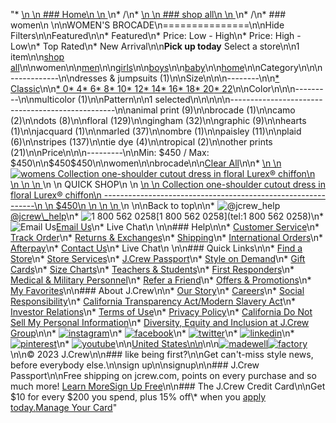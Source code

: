 "*   [\n    \n    ### Home\n    \n    ](/)\n*   /\n*   [\n    \n    ### shop all\n    \n    ](/all)\n*   /\n*   ### women\n    \n\nWOMEN'S BROCADE\n===============\n\nHide Filters\n\nFeatured\n\n*   Featured\n*   Price: Low - High\n*   Price: High - Low\n*   Top Rated\n*   New Arrival\n\n**Pick up today** Select a store\n\n1 item\n\n[shop all](/all/?crawl=no)\n\nwomen\n\n[men](/all/mens?crawl=no)\n\n[girls](/all/girls?crawl=no)\n\n[boys](/all/boys?crawl=no)\n\n[baby](/all/baby?crawl=no)\n\n[home](/all/home?crawl=no)\n\nCategory\n\n\n------------\n\n[](/all/womens?sub-categories=womens-shopall-dresses-and-jumpsuits&crawl=no&l_pattern=root-brocade)dresses & jumpsuits (1)\n\nSize\n\n\n--------\n\n[*   Classic](/all/womens?crawl=no&fit=Classic&l_pattern=root-brocade)\n\n[*   0](/all/womens?crawl=no&l_pattern=root-brocade&size=0)[*   4](/all/womens?crawl=no&l_pattern=root-brocade&size=4)[*   6](/all/womens?crawl=no&l_pattern=root-brocade&size=6)[*   8](/all/womens?crawl=no&l_pattern=root-brocade&size=8)[*   10](/all/womens?crawl=no&l_pattern=root-brocade&size=10)[*   12](/all/womens?crawl=no&l_pattern=root-brocade&size=12)[*   14](/all/womens?crawl=no&l_pattern=root-brocade&size=14)[*   16](/all/womens?crawl=no&l_pattern=root-brocade&size=16)[*   18](/all/womens?crawl=no&l_pattern=root-brocade&size=18)[*   20](/all/womens?crawl=no&l_pattern=root-brocade&size=20)[*   22](/all/womens?crawl=no&l_pattern=root-brocade&size=22)\n\nColor\n\n\n---------\n\n[](/all/womens?crawl=no&l_color=root-multicolor&l_pattern=root-brocade)multicolor (1)\n\nPattern\n\n1 selected[](/all/womens?crawl=no)\n\n\n\n\n-------------------------------------------------\n\n[](/all/womens?crawl=no&l_pattern=root-animal-print,root-brocade)animal print (9)\n\n[](/all/womens?crawl=no)brocade (1)\n\n[](/all/womens?crawl=no&l_pattern=root-brocade,root-camo)camo (2)\n\n[](/all/womens?crawl=no&l_pattern=root-brocade,root-dots)dots (8)\n\n[](/all/womens?crawl=no&l_pattern=root-brocade,root-floral)floral (129)\n\n[](/all/womens?crawl=no&l_pattern=root-brocade,root-gingham)gingham (32)\n\n[](/all/womens?crawl=no&l_pattern=root-brocade,root-graphic)graphic (9)\n\n[](/all/womens?crawl=no&l_pattern=root-brocade,root-hearts)hearts (1)\n\n[](/all/womens?crawl=no&l_pattern=root-brocade,root-jacquard)jacquard (1)\n\n[](/all/womens?crawl=no&l_pattern=root-brocade,root-marled)marled (37)\n\n[](/all/womens?crawl=no&l_pattern=root-brocade,root-ombre)ombre (1)\n\n[](/all/womens?crawl=no&l_pattern=root-brocade,root-paisley)paisley (11)\n\n[](/all/womens?crawl=no&l_pattern=root-brocade,root-plaid)plaid (6)\n\n[](/all/womens?crawl=no&l_pattern=root-brocade,root-stripes)stripes (137)\n\n[](/all/womens?crawl=no&l_pattern=root-brocade,root-tie-dye)tie dye (4)\n\n[](/all/womens?crawl=no&l_pattern=root-brocade,root-tropical)tropical (2)\n\n[](/all/womens?crawl=no&l_pattern=root-brocade,root-other-prints)other prints (21)\n\nPrice\n\n\n---------\n\nMin: $450 / Max: $450\n\n$450$450\n\nwomen[](/all/?crawl=no)\n\nbrocade[](/all/womens?crawl=no)\n\n[Clear All](/all/?crawl=no)\n\n*   [\n    \n    ![womens Collection one-shoulder cutout dress in floral Lurex&reg; chiffon](https://www.jcrew.com/s7-img-facade/BP893_WQ4789_m?hei=640&crop=0,0,512,0)\n    \n    \n    \n    ](/p/womens/categories/clothing/dresses-and-jumpsuits/collection-one-shoulder-cutout-dress-in-floral-lurexreg-chiffon/BP893?display=standard&fit=Classic&color_name=navy-green&colorProductCode=BP893)\n    \n    QUICK SHOP\n    \n    [\n    \n    Collection one-shoulder cutout dress in floral Lurex® chiffon\n    -------------------------------------------------------------\n    \n    $450\n    \n    \n    \n    ](/p/womens/categories/clothing/dresses-and-jumpsuits/collection-one-shoulder-cutout-dress-in-floral-lurexreg-chiffon/BP893?display=standard&fit=Classic&color_name=navy-green&colorProductCode=BP893)\n    \n\nBack to top\n\n*   ![@jcrew_help](/next-static/images/sidecar-modules/footer/twitter-2.svg)[@jcrew\\_help](https://twitter.com/jcrew_help)\n*   ![1 800 562 0258](/next-static/images/sidecar-modules/footer/phone-2.svg)[1 800 562 0258](tel:1 800 562 0258)\n*   ![Email Us](/next-static/images/sidecar-modules/footer/email.svg)[Email Us](mailto:help@jcrew.com)\n*   Live Chat\n    \n\n### Help\n\n*   [Customer Service](/help/customer-service)\n*   [Track Order](/help/order-status)\n*   [Returns & Exchanges](/help/returns-exchanges)\n*   [Shipping](/help/shipping-handling)\n*   [International Orders](/help/international-orders)\n*   [Afterpay](/afterpay-faq)\n*   [Contact Us](/help/contact-us)\n*   Live Chat\n    \n\n### Quick Links\n\n*   [Find a Store](https://stores.jcrew.com/search)\n*   [Store Services](/s/store-services)\n*   [J.Crew Passport](/s/rewards)\n*   [Style on Demand](/s/style-on-demand)\n*   [Gift Cards](/help/gift-card)\n*   [Size Charts](/r/size-charts)\n*   [Teachers & Students](/s/teacher-student-discount)\n*   [First Responders](/s/military-medical-first-responder-discount)\n*   [Medical & Military Personnel](/s/military-medical-first-responder-discount)\n*   [Refer a Friend](/share)\n*   [Offers & Promotions](/best-deals)\n*   [My Favorites](/favorites)\n\n### About J.Crew\n\n*   [Our Story](/s/aboutus)\n*   [Careers](https://jobs.jcrew.com)\n*   [Social Responsibility](/s/corporate-responsibility)\n*   [California Transparency Act/Modern Slavery Act](/s/CSR-california-transparency-act)\n*   [Investor Relations](https://investors.jcrew.com)\n*   [Terms of Use](/help/terms-of-use)\n*   [Privacy Policy](/help/privacy-policy)\n*   [California Do Not Sell My Personal Information](https://jcrew.clarip.com/dsr/create?brand=jcrew&type=3)\n*   [Diversity, Equity and Inclusion at J.Crew Group](/s/diversity-equity-inclusion)\n\n*   [![instagram](/next-static/images/sidecar-modules/footer/instagram-2.svg)](http://instagram.com/jcrew)\n*   [![facebook](/next-static/images/sidecar-modules/footer/facebook-2.svg)](https://www.facebook.com/jcrew)\n*   [![twitter](/next-static/images/sidecar-modules/footer/twitter-2.svg)](https://twitter.com/jcrew)\n*   [![linkedin](/next-static/images/sidecar-modules/footer/linkedin.svg)](https://www.linkedin.com/company/j-crew)\n*   [![pinterest](/next-static/images/sidecar-modules/footer/pinterest-2.svg)](http://pinterest.com/jcrew/)\n*   [![youtube](/next-static/images/sidecar-modules/footer/youtube-2.svg)](http://www.youtube.com/user/jcrewinsider)\n\n[United States\n\n](/r/context-chooser)\n\n[![madewell](/next-static/images/sidecar-modules/footer/madewell.svg)](https://www.madewell.com)[![factory](/next-static/images/sidecar-modules/navigation/jcrew-factory-logo-black.svg)](https://factory.jcrew.com)\n\n© 2023 J.Crew\n\n### like being first?\n\nGet can't-miss style news, before everybody else.\n\nsign up\n\nsignup\n\n### J.Crew Passport\n\nFree shipping on jcrew.com, points on every purchase and so much more! [Learn More](/s/rewards)[Sign Up Free](/?register=true)\n\n### The J.Crew Credit Card\n\nGet $10 for every $200 you spend, plus 15% off\\* when you [apply today.](/s/credit-card)[Manage Your Card](https://d.comenity.net/jcrew/)"